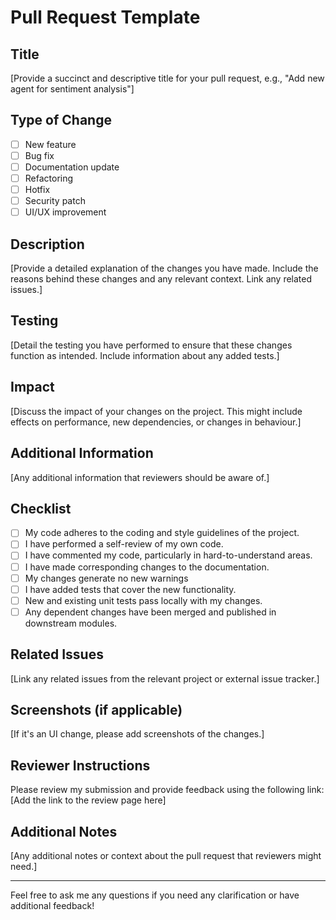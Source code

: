 # Pull Request Template

## Title
[Provide a succinct and descriptive title for your pull request, e.g., "Add new agent for sentiment analysis"]

## Type of Change
- [ ] New feature
- [ ] Bug fix
- [ ] Documentation update
- [ ] Refactoring
- [ ] Hotfix
- [ ] Security patch
- [ ] UI/UX improvement

## Description
[Provide a detailed explanation of the changes you have made. Include the reasons behind these changes and any relevant context. Link any related issues.]

## Testing
[Detail the testing you have performed to ensure that these changes function as intended. Include information about any added tests.]

## Impact
[Discuss the impact of your changes on the project. This might include effects on performance, new dependencies, or changes in behaviour.]

## Additional Information
[Any additional information that reviewers should be aware of.]

## Checklist
- [ ] My code adheres to the coding and style guidelines of the project.
- [ ] I have performed a self-review of my own code.
- [ ] I have commented my code, particularly in hard-to-understand areas.
- [ ] I have made corresponding changes to the documentation.
- [ ] My changes generate no new warnings
- [ ] I have added tests that cover the new functionality.
- [ ] New and existing unit tests pass locally with my changes.
- [ ] Any dependent changes have been merged and published in downstream modules.

## Related Issues
[Link any related issues from the relevant project or external issue tracker.]

## Screenshots (if applicable)
[If it's an UI change, please add screenshots of the changes.]

## Reviewer Instructions
Please review my submission and provide feedback using the following link:
[Add the link to the review page here]

## Additional Notes
[Any additional notes or context about the pull request that reviewers might need.]

---

Feel free to ask me any questions if you need any clarification or have additional feedback!
